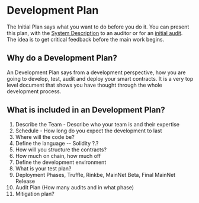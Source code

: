 # Development Plan

The Initial Plan says what you want to do before you do it.  You can present this plan, with the [System Description](system-description.md) to an auditor or for an [initial audit](initial-audit.md).  The idea is to get critical feedback before the main work begins.  

## Why do a Development Plan?

An Development Plan says from a development perspective, how you are going to develop, test, audit and deploy your smart contracts. It is a very top level document that shows you have thought through the whole development process.

## What is included in an Development Plan?

1. Describe the Team - Describe who your team is and their expertise
2. Schedule - How long do you expect the development to last
3. Where will the code be?
4. Define the language -- Solidity ?.?
5. How will you structure the contracts?
6. How much on chain, how much off
7. Define the development environment
8. What is your test plan?
9. Deployment Phases, Truffle, Rinkbe, MainNet Beta, Final MainNet Release
10. Audit Plan \(How many audits and in what phase\)
11. Mitigation plan?

  
  


